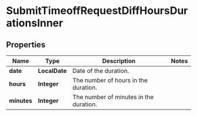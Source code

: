 

# SubmitTimeoffRequestDiffHoursDurationsInner


## Properties

| Name | Type | Description | Notes |
|------------ | ------------- | ------------- | -------------|
|**date** | **LocalDate** | Date of the duration. |  |
|**hours** | **Integer** | The number of hours in the duration. |  |
|**minutes** | **Integer** | The number of minutes in the duration. |  |



